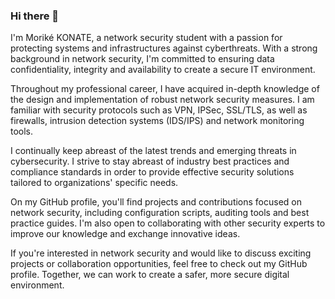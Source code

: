 ### Hi there 👋

I'm Moriké KONATE, a network security student with a passion for protecting systems and infrastructures against cyberthreats. With a strong background in network security, I'm committed to ensuring data confidentiality, integrity and availability to create a secure IT environment.

Throughout my professional career, I have acquired in-depth knowledge of the design and implementation of robust network security measures. I am familiar with security protocols such as VPN, IPSec, SSL/TLS, as well as firewalls, intrusion detection systems (IDS/IPS) and network monitoring tools.

I continually keep abreast of the latest trends and emerging threats in cybersecurity. I strive to stay abreast of industry best practices and compliance standards in order to provide effective security solutions tailored to organizations' specific needs.

On my GitHub profile, you'll find projects and contributions focused on network security, including configuration scripts, auditing tools and best practice guides. I'm also open to collaborating with other security experts to improve our knowledge and exchange innovative ideas.

If you're interested in network security and would like to discuss exciting projects or collaboration opportunities, feel free to check out my GitHub profile. Together, we can work to create a safer, more secure digital environment.
<!--
**mkonate19/mkonate19** is a ✨ _special_ ✨ repository because its `README.md` (this file) appears on your GitHub profile.

Here are some ideas to get you started:

- 🔭 I’m currently working on ...
- 🌱 I’m currently learning ...
- 👯 I’m looking to collaborate on ...
- 🤔 I’m looking for help with ...
- 💬 Ask me about ...
- 📫 How to reach me: ...
- 😄 Pronouns: ...
- ⚡ Fun fact: ...
-->
